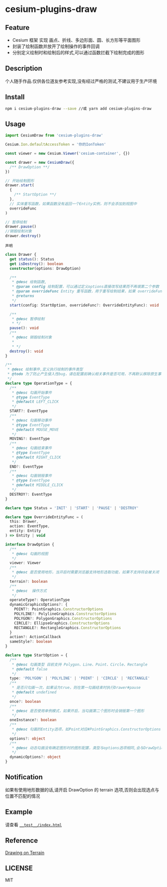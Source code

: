 <!--
 * @author: SkyBlue
 * @LastEditors: SkyBlue
 * @Date: 2020-10-06 19:13:41
 * @LastEditTime: 2020-10-07 00:56:48
 * @Gitee: https://gitee.com/skybluefeet
 * @Github: https://github.com/SkyBlueFeet
-->

# cesium-plugins-draw

## Feature

- Cesium 框架 实现 画点、折线、多边形面、圆、长方形等平面图形
- 封装了绘制函数并放开了绘制操作的事件回调
- 分别定义绘制时和绘制后的样式,可以通过函数拦截下绘制完成的图形

## Description

个人随手作品.仅供各位道友参考实现,没有经过严格的测试,不建议用于生产环境

## Install

```bash
npm i cesium-plugins-draw --save //或 yarn add cesium-plugins-draw
```

## Usage

```ts
import CesiumDraw from 'cesium-plugins-draw'

Cesium.Ion.defaultAccessToken = '你的IonToken'

const viewer = new Cesium.Viewer('cesium-container', {})

const drawer = new CesiumDraw({
  /** DrawOption **/
})

// 开始绘制图形
drawer.start(
  {
    /** StartOption **/
  },
  // 实体重写函数，如果函数没有返回一个Entity实例，则不会添加到视图中
  overrideFunc
)

// 暂停绘制
drawer.pause()
//销毁绘制对象
drawer.destroy()
```

`声明`

```ts
class Drawer {
  get status(): Status
  get isDestroy(): boolean
  constructor(options: DrawOption)

  /**
   * @desc 绘制函数,
   * @param config 绘制配置，可以通过定义options直接改写结果而不再填第二个参数
   * @param overrideFunc Entity 重写函数，用于重写绘制结果，如果 overrideFunc返回一个Entity,则将该Entity添加到Viewer中，否则结束函数无操作
   * @returns
   */
  start(config: StartOption, overrideFunc?: OverrideEntityFunc): void

  /**
   * @desc 暂停绘制
   * */
  pause(): void
  /**
   * @desc 销毁绘制对象
   *
   * */
  destroy(): void
}

/**
 * @desc 绘制事件,定义执行绘制的事件类型
 * @todo 为了防止产生侵入性bug，请在配置前确认相关事件是否可用，不再默认移除原生事件
 */
declare type OperationType = {
  /**
   * @desc 勾画开始事件
   * @type EventType
   * @default LEFT_CLICK
   */
  START?: EventType
  /**
   * @desc 勾画移动事件
   * @type EventType
   * @default MOUSE_MOVE
   */
  MOVING?: EventType
  /**
   * @desc 勾画结束事件
   * @type EventType
   * @default RIGHT_CLICK
   */
  END?: EventType
  /**
   * @desc 勾画销毁事件
   * @type EventType
   * @default MIDDLE_CLICK
   */
  DESTROY?: EventType
}

declare type Status = 'INIT' | 'START' | 'PAUSE' | 'DESTROY'

declare type OverrideEntityFunc = (
  this: Drawer,
  action: EventType,
  entity: Entity
) => Entity | void

interface DrawOption {
  /**
   * @desc 勾画的视图
   */
  viewer: Viewer
  /**
   * @desc 是否使用地形，当开启时需要浏览器支持地形选取功能，如果不支持将会被关闭
   */
  terrain?: boolean
  /**
   * @desc  操作方式
   */
  operateType?: OperationType
  dynamicGraphicsOptions?: {
    POINT?: PointGraphics.ConstructorOptions
    POLYLINE?: PolylineGraphics.ConstructorOptions
    POLYGON?: PolygonGraphics.ConstructorOptions
    CIRCLE?: EllipseGraphics.ConstructorOptions
    RECTANGLE?: RectangleGraphics.ConstructorOptions
  }
  action?: ActionCallback
  sameStyle?: boolean
}

declare type StartOption = {
  /**
   * @desc 勾画类型 目前支持 Polygon、Line、Point、Circle、Rectangle
   * @default false
   */
  type: 'POLYGON' | 'POLYLINE' | 'POINT' | 'CIRCLE' | 'RECTANGLE'
  /**
   * 是否只勾画一次，如果设为true，则在第一勾画结束时执行Drawer#pause
   * @default undefined
   */
  once?: boolean
  /**
   * @desc 是否使用单例模式，如果开启，当勾画第二个图形时会销毁第一个图形
   */
  oneInstance?: boolean
  /**
   * @desc 勾画的Entity选项，如Point对应#PointGraphics.ConstructorOptions
   */
  options?: object
  /**
   * @desc 动态勾画没有确定图形时的图形配置，类型与options选项相同,会与DrawOption.dynamicGraphicsOptions合并
   */
  dynamicOptions?: object
}
```

## Notification

如果有使用地形数据的话,请开启 DrawOption 的 terrain 选项,否则会出现选点与位置不匹配的情况

## Example

请查看 [`__test__/index.html`](https://github.com/SkyBlueFeet/cesium-draw/blob/main/__test__/index.html)

## Reference

[Drawing on Terrain](https://sandcastle.cesium.com/?src=Drawing%20on%20Terrain.html)

## LICENSE

MIT
